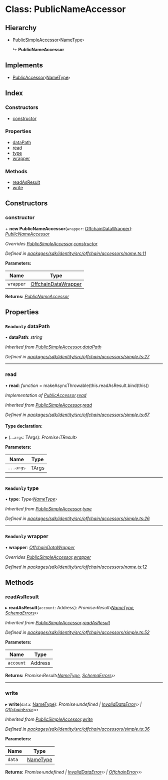 # Class: PublicNameAccessor

## Hierarchy

* [PublicSimpleAccessor](_offchain_accessors_simple_.publicsimpleaccessor.md)‹[NameType](../modules/_offchain_accessors_name_.md#nametype)›

  ↳ **PublicNameAccessor**

## Implements

* [PublicAccessor](../interfaces/_offchain_accessors_interfaces_.publicaccessor.md)‹[NameType](../modules/_offchain_accessors_name_.md#nametype)›

## Index

### Constructors

* [constructor](_offchain_accessors_name_.publicnameaccessor.md#constructor)

### Properties

* [dataPath](_offchain_accessors_name_.publicnameaccessor.md#readonly-datapath)
* [read](_offchain_accessors_name_.publicnameaccessor.md#read)
* [type](_offchain_accessors_name_.publicnameaccessor.md#readonly-type)
* [wrapper](_offchain_accessors_name_.publicnameaccessor.md#readonly-wrapper)

### Methods

* [readAsResult](_offchain_accessors_name_.publicnameaccessor.md#readasresult)
* [write](_offchain_accessors_name_.publicnameaccessor.md#write)

## Constructors

###  constructor

\+ **new PublicNameAccessor**(`wrapper`: [OffchainDataWrapper](../interfaces/_offchain_data_wrapper_.offchaindatawrapper.md)): *[PublicNameAccessor](_offchain_accessors_name_.publicnameaccessor.md)*

*Overrides [PublicSimpleAccessor](_offchain_accessors_simple_.publicsimpleaccessor.md).[constructor](_offchain_accessors_simple_.publicsimpleaccessor.md#constructor)*

*Defined in [packages/sdk/identity/src/offchain/accessors/name.ts:11](https://github.com/celo-org/celo-monorepo/blob/master/packages/sdk/identity/src/offchain/accessors/name.ts#L11)*

**Parameters:**

Name | Type |
------ | ------ |
`wrapper` | [OffchainDataWrapper](../interfaces/_offchain_data_wrapper_.offchaindatawrapper.md) |

**Returns:** *[PublicNameAccessor](_offchain_accessors_name_.publicnameaccessor.md)*

## Properties

### `Readonly` dataPath

• **dataPath**: *string*

*Inherited from [PublicSimpleAccessor](_offchain_accessors_simple_.publicsimpleaccessor.md).[dataPath](_offchain_accessors_simple_.publicsimpleaccessor.md#readonly-datapath)*

*Defined in [packages/sdk/identity/src/offchain/accessors/simple.ts:27](https://github.com/celo-org/celo-monorepo/blob/master/packages/sdk/identity/src/offchain/accessors/simple.ts#L27)*

___

###  read

• **read**: *function* = makeAsyncThrowable(this.readAsResult.bind(this))

*Implementation of [PublicAccessor](../interfaces/_offchain_accessors_interfaces_.publicaccessor.md).[read](../interfaces/_offchain_accessors_interfaces_.publicaccessor.md#read)*

*Inherited from [PublicSimpleAccessor](_offchain_accessors_simple_.publicsimpleaccessor.md).[read](_offchain_accessors_simple_.publicsimpleaccessor.md#read)*

*Defined in [packages/sdk/identity/src/offchain/accessors/simple.ts:67](https://github.com/celo-org/celo-monorepo/blob/master/packages/sdk/identity/src/offchain/accessors/simple.ts#L67)*

#### Type declaration:

▸ (...`args`: TArgs): *Promise‹TResult›*

**Parameters:**

Name | Type |
------ | ------ |
`...args` | TArgs |

___

### `Readonly` type

• **type**: *Type‹[NameType](../modules/_offchain_accessors_name_.md#nametype)›*

*Inherited from [PublicSimpleAccessor](_offchain_accessors_simple_.publicsimpleaccessor.md).[type](_offchain_accessors_simple_.publicsimpleaccessor.md#readonly-type)*

*Defined in [packages/sdk/identity/src/offchain/accessors/simple.ts:26](https://github.com/celo-org/celo-monorepo/blob/master/packages/sdk/identity/src/offchain/accessors/simple.ts#L26)*

___

### `Readonly` wrapper

• **wrapper**: *[OffchainDataWrapper](../interfaces/_offchain_data_wrapper_.offchaindatawrapper.md)*

*Overrides [PublicSimpleAccessor](_offchain_accessors_simple_.publicsimpleaccessor.md).[wrapper](_offchain_accessors_simple_.publicsimpleaccessor.md#readonly-wrapper)*

*Defined in [packages/sdk/identity/src/offchain/accessors/name.ts:12](https://github.com/celo-org/celo-monorepo/blob/master/packages/sdk/identity/src/offchain/accessors/name.ts#L12)*

## Methods

###  readAsResult

▸ **readAsResult**(`account`: Address): *Promise‹Result‹[NameType](../modules/_offchain_accessors_name_.md#nametype), [SchemaErrors](../modules/_offchain_accessors_errors_.md#schemaerrors)››*

*Inherited from [PublicSimpleAccessor](_offchain_accessors_simple_.publicsimpleaccessor.md).[readAsResult](_offchain_accessors_simple_.publicsimpleaccessor.md#readasresult)*

*Defined in [packages/sdk/identity/src/offchain/accessors/simple.ts:52](https://github.com/celo-org/celo-monorepo/blob/master/packages/sdk/identity/src/offchain/accessors/simple.ts#L52)*

**Parameters:**

Name | Type |
------ | ------ |
`account` | Address |

**Returns:** *Promise‹Result‹[NameType](../modules/_offchain_accessors_name_.md#nametype), [SchemaErrors](../modules/_offchain_accessors_errors_.md#schemaerrors)››*

___

###  write

▸ **write**(`data`: [NameType](../modules/_offchain_accessors_name_.md#nametype)): *Promise‹undefined | [InvalidDataError](_offchain_accessors_errors_.invaliddataerror.md)‹› | [OffchainError](_offchain_accessors_errors_.offchainerror.md)‹››*

*Inherited from [PublicSimpleAccessor](_offchain_accessors_simple_.publicsimpleaccessor.md).[write](_offchain_accessors_simple_.publicsimpleaccessor.md#write)*

*Defined in [packages/sdk/identity/src/offchain/accessors/simple.ts:36](https://github.com/celo-org/celo-monorepo/blob/master/packages/sdk/identity/src/offchain/accessors/simple.ts#L36)*

**Parameters:**

Name | Type |
------ | ------ |
`data` | [NameType](../modules/_offchain_accessors_name_.md#nametype) |

**Returns:** *Promise‹undefined | [InvalidDataError](_offchain_accessors_errors_.invaliddataerror.md)‹› | [OffchainError](_offchain_accessors_errors_.offchainerror.md)‹››*

